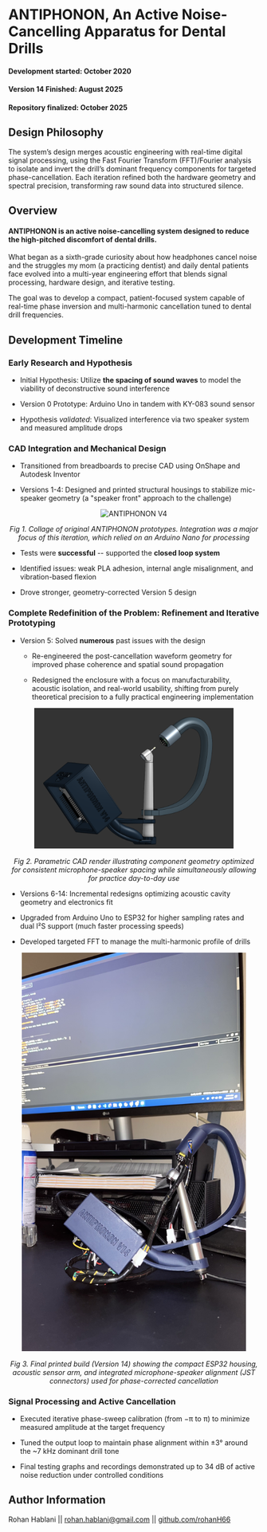 # ANTIPHONON, An Active Noise-Cancelling Apparatus for Dental Drills

#### Development started: October 2020
#### Version 14 Finished: August 2025
#### Repository finalized: October 2025


## Design Philosophy 

The system’s design merges acoustic engineering with real-time digital signal processing, using the Fast Fourier Transform (FFT)/Fourier analysis to isolate and invert the drill’s dominant frequency components for targeted phase-cancellation. Each iteration refined both the hardware geometry and spectral precision, transforming raw sound data into structured silence.

## Overview

#### ANTIPHONON is an active noise-cancelling system designed to reduce the high-pitched discomfort of dental drills. 

What began as a sixth-grade curiosity about how headphones cancel noise and the struggles my mom (a practicing dentist) and daily dental patients face evolved into a multi-year engineering effort that blends signal processing, hardware design, and iterative testing.

The goal was to develop a compact, patient-focused system capable of real-time phase inversion and multi-harmonic cancellation tuned to dental drill frequencies.

## Development Timeline

### Early Research and Hypothesis

- Initial Hypothesis: Utilize **the spacing of sound waves** to model the viability of deconstructive sound interference

- Version 0 Prototype: Arduino Uno in tandem with KY-083 sound sensor

- Hypothesis _validated_: Visualized interference via two speaker system and measured amplitude drops

### CAD Integration and Mechanical Design

- Transitioned from breadboards to precise CAD using OnShape and Autodesk Inventor

- Versions 1-4: Designed and printed structural housings to stabilize mic-speaker geometry (a "speaker front" approach to the challenge)

<p align="center">
  <img src="./media/v4.png" alt="ANTIPHONON V4" width="400"/>
</p>
<p align="center"><em>Fig 1. Collage of original ANTIPHONON prototypes. Integration was a major focus of this iteration, which relied on an Arduino Nano for processing</em></p>

- Tests were **successful** -- supported the **closed loop system**

- Identified issues: weak PLA adhesion, internal angle misalignment, and vibration-based flexion

- Drove stronger, geometry-corrected Version 5 design

### Complete Redefinition of the Problem: Refinement and Iterative Prototyping

- Version 5: Solved **numerous** past issues with the design
  - Re-engineered the post-cancellation waveform geometry for improved phase coherence and spatial sound propagation
  
  - Redesigned the enclosure with a focus on manufacturability, acoustic isolation, and real-world usability, shifting from purely theoretical precision to a fully practical engineering implementation

<p align="center">
  <img src="./media/cad_final.png" alt="CAD Final" width="400"/>
</p>
<p align="center"><em>Fig 2. Parametric CAD render illustrating component geometry optimized for consistent microphone-speaker spacing while simultaneously allowing for practice day-to-day use</em></p>

- Versions 6-14: Incremental redesigns optimizing acoustic cavity geometry and electronics fit

- Upgraded from Arduino Uno to ESP32 for higher sampling rates and dual I²S support (much faster processing speeds)

- Developed targeted FFT to manage the multi-harmonic profile of drills

<p align="center">
  <img src="./media/v14.jpg" alt="Version 14 Prototype" width="450"/>
</p>
<p align="center"><em>Fig 3. Final printed build (Version 14) showing the compact ESP32 housing, acoustic sensor arm, and integrated microphone-speaker alignment (JST connectors) used for phase-corrected cancellation</em></p>

### Signal Processing and Active Cancellation

- Executed iterative phase-sweep calibration (from −π to π) to minimize measured amplitude at the target frequency

- Tuned the output loop to maintain phase alignment within ±3° around the ~7 kHz dominant drill tone

- Final testing graphs and recordings demonstrated up to 34 dB of active noise reduction under controlled conditions


## Author Information

Rohan Hablani || 
rohan.hablani@gmail.com || 
[github.com/rohanH66](github.com/rohanH66)
